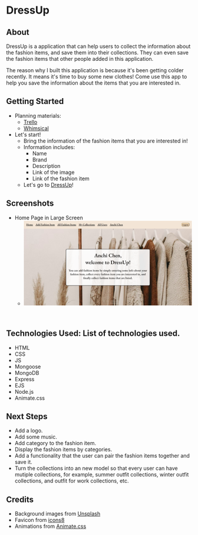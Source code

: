 # DressUp
## **About** 

DressUp is a application that can help users to collect the information about the fashion items, and save them into their collections. They can even save the fashion items that other people added in this application. 

The reason why I built this application is because it's been getting colder recently. It means it's time to buy some new clothes! Come use this app to help you save the information about the items that you are interested in. 

## **Getting Started** 
- Planning materials:
  - [Trello](https://trello.com/b/l8FTcRy2/dressup) 
  - [Whimsical](https://whimsical.com/dressup-5iQDabgy83ReaxFGpkAhMB)
- Let's start!
  - Bring the information of the fashion items that you are interested in!
  - Information includes:
    -  Name
    -  Brand
    -  Description
    -  Link of the image
    -  Link of the fashion item
  - Let's go to [DressUp](https://dress-up.fly.dev/)!

## **Screenshots**

 - Home Page in Large Screen<br/>
    - <img src="./public/homepage-in-larger-screen.png" alt="drawing" width="600"/>

  <br/>

   <!-- - Add Fashion Item Page in Large Screen<br/>
    - <img src="" alt="drawing" width="600"/>

  <br/>

   - All Fashion Items Page in Large Screen<br/>
    - <img src="" alt="drawing" width="600"/>

  <br/>

  - Fashion Item Detail Page in Large Screen<br/>
    - <img src="" alt="drawing" width="600"/>

  <br/>

  - Fashion Item Edit Page in Large Screen<br/>
    - <img src="" alt="drawing" width="600"/>

  <br/>

   - My Collections Page in Large Screen<br/>
    - <img src="" alt="drawing" width="600"/>

  <br/>

   - All Users Page in Large Screen<br/>
    - <img src="" alt="drawing" width="600"/>

  <br/>

   - User's Profile Page in Large Screen<br/>
    - <img src="" alt="drawing" width="600"/>

  <br/> -->

## **Technologies Used**: List of technologies used.
- HTML
- CSS
- JS
- Mongoose
- MongoDB
- Express
- EJS
- Node.js
- Animate.css

## **Next Steps**
-  Add a logo.
-  Add some music.
-  Add category to the fashion item.
-  Display the fashion items by categories.
-  Add a functionality that the user can pair the fashion items together and save it. 
- Turn the collections into an new model so that every user can have mutiple collections, for example, summer outfit collections, winter outfit collections, and outfit for work collections, etc.

## **Credits**
- Background images from [Unsplash](https://unsplash.com/)
- Favicon from [icons8](https://icons8.com/)
- Animations from [Animate.css](https://animate.style/)